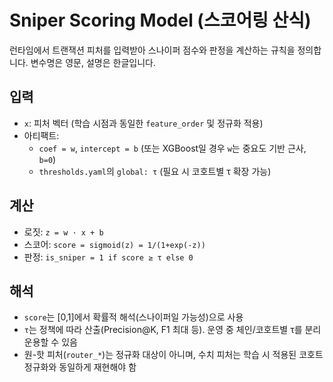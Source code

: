 # Sniper Scoring Model (스코어링 산식)

런타임에서 트랜잭션 피처를 입력받아 스나이퍼 점수와 판정을 계산하는 규칙을 정의합니다. 변수명은 영문, 설명은 한글입니다.

## 입력
- `x`: 피처 벡터 (학습 시점과 동일한 `feature_order` 및 정규화 적용)
- 아티팩트:
  - `coef = w`, `intercept = b` (또는 XGBoost일 경우 `w`는 중요도 기반 근사, `b=0`)
  - `thresholds.yaml`의 `global: τ` (필요 시 코호트별 τ 확장 가능)

## 계산
- 로짓: `z = w · x + b`
- 스코어: `score = sigmoid(z) = 1/(1+exp(-z))`
- 판정: `is_sniper = 1 if score ≥ τ else 0`

## 해석
- `score`는 [0,1]에서 확률적 해석(스나이퍼일 가능성)으로 사용
- `τ`는 정책에 따라 산출(Precision@K, F1 최대 등). 운영 중 체인/코호트별 τ를 분리 운용할 수 있음
- 원-핫 피처(`router_*`)는 정규화 대상이 아니며, 수치 피처는 학습 시 적용된 코호트 정규화와 동일하게 재현해야 함
